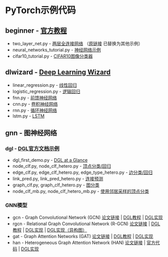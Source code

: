 # PyTorch示例代码
## beginner - [官方教程](https://pytorch.org/tutorials/)
* two_layer_net.py - [两层全连接网络](https://github.com/pytorch/tutorials/blob/09460601a9f914511d87c12c4e0b04dc21df3086/beginner_source/pytorch_with_examples.rst)
（[原链接](https://pytorch.org/tutorials/beginner/pytorch_with_examples.html) 已替换为其他示例）
* neural_networks_tutorial.py - [神经网络示例](https://pytorch.org/tutorials/beginner/blitz/neural_networks_tutorial.html)
* cifar10_tutorial.py - [CIFAR10图像分类器](https://pytorch.org/tutorials/beginner/blitz/cifar10_tutorial.html)

## dlwizard - [Deep Learning Wizard](https://www.deeplearningwizard.com/deep_learning/intro/)
* linear_regression.py - [线性回归](https://www.deeplearningwizard.com/deep_learning/practical_pytorch/pytorch_linear_regression/)
* logistic_regression.py - [逻辑回归](https://www.deeplearningwizard.com/deep_learning/practical_pytorch/pytorch_logistic_regression/)
* fnn.py - [前馈神经网络](https://www.deeplearningwizard.com/deep_learning/practical_pytorch/pytorch_feedforward_neuralnetwork/)
* cnn.py - [卷积神经网络](https://www.deeplearningwizard.com/deep_learning/practical_pytorch/pytorch_convolutional_neuralnetwork/)
* rnn.py - [循环神经网络](https://www.deeplearningwizard.com/deep_learning/practical_pytorch/pytorch_recurrent_neuralnetwork/)
* lstm.py - [LSTM](https://www.deeplearningwizard.com/deep_learning/practical_pytorch/pytorch_lstm_neuralnetwork/)

## gnn - 图神经网络
### dgl - [DGL官方文档示例](https://docs.dgl.ai/)
* dgl_first_demo.py - [DGL at a Glance](https://docs.dgl.ai/tutorials/basics/1_first.html)
* node_clf.py, node_clf_hetero.py - [顶点分类/回归](https://docs.dgl.ai/guide/training-node.html)
* edge_clf.py, edge_clf_hetero.py, edge_type_hetero.py - [边分类/回归](https://docs.dgl.ai/guide/training-edge.html)
* link_pred.py, link_pred_hetero.py - [连接预测](https://docs.dgl.ai/guide/training-link.html)
* graph_clf.py, graph_clf_hetero.py - [图分类](https://docs.dgl.ai/guide/training-graph.html)
* node_clf_mb.py, node_clf_hetero_mb.py - [使用邻居采样的顶点分类](https://docs.dgl.ai/guide/minibatch-node.html)

### GNN模型
* gcn - Graph Convolutional Network (GCN)
[论文链接](https://arxiv.org/abs/1609.02907)
| [DGL教程](https://docs.dgl.ai/tutorials/models/1_gnn/1_gcn.html)
| [DGL实现](https://github.com/dmlc/dgl/blob/master/examples/pytorch/gcn)
* rgcn - Relational Graph Convolutional Network (R-GCN)
[论文链接](https://arxiv.org/abs/1703.06103)
| [DGL教程](https://docs.dgl.ai/tutorials/models/1_gnn/4_rgcn.html)
| [DGL实现](https://github.com/dmlc/dgl/tree/master/examples/pytorch/rgcn)
| [DGL实现（异构图）](https://github.com/dmlc/dgl/tree/master/examples/pytorch/rgcn-hetero)
* gat - Graph Attention Networks (GAT)
[论文链接](https://arxiv.org/abs/1710.10903)
| [DGL教程](https://docs.dgl.ai/tutorials/models/1_gnn/9_gat.html)
| [DGL实现](https://github.com/dmlc/dgl/tree/master/examples/pytorch/gat)
* han - Heterogeneous Graph Attention Network (HAN)
[论文链接](https://arxiv.org/abs/1903.07293)
| [官方代码](https://github.com/Jhy1993/HAN)
| [DGL实现](https://github.com/dmlc/dgl/tree/master/examples/pytorch/han)
